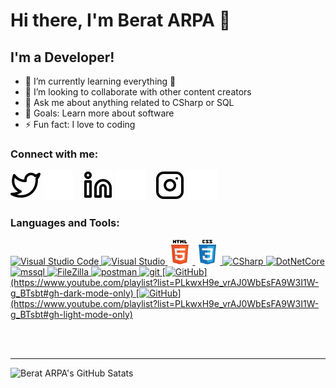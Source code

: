 # Hi there, I'm Berat ARPA 👋 

## I'm a Developer!

- 🌱 I’m currently learning everything 🤣
- 👯 I’m looking to collaborate with other content creators
- 💬 Ask me about anything related to CSharp or SQL
- 🥅 Goals: Learn more about software
- ⚡ Fun fact: I love to coding

### Connect with me:

[![twitter](./img/twitter-light.svg)](https://twitter.com/IBeratARPA#gh-light-mode-only)
[![twitter](./img/twitter-dark.svg)](https://twitter.com/IBeratARPA#gh-dark-mode-only)
&nbsp;&nbsp;
[![linkedin](./img/linkedin-light.svg)](https://www.linkedin.com/in/berat-arpa/#gh-light-mode-only)
[![linkedin](./img/linkedin-dark.svg)](https://www.linkedin.com/in/berat-arpa/#gh-dark-mode-only)
&nbsp;&nbsp;
[![instagram](./img/instagram-light.svg)](https://instagram.com/beratarpa1#gh-light-mode-only)
[![instagram](./img/instagram-dark.svg)](https://instagram.com/beratarpa1#gh-dark-mode-only)

### Languages and Tools:

 <p align="left">
    <a href="https://code.visualstudio.com/" target="_blank">
      <img
        src="https://cdn.jsdelivr.net/gh/devicons/devicon/icons/vscode/vscode-original.svg"
        alt="Visual Studio Code"
        width="40"
        height="40"
      />
    </a>
    <a href="https://visualstudio.microsoft.com/" target="_blank">
      <img
        src="https://cdn.jsdelivr.net/gh/devicons/devicon/icons/visualstudio/visualstudio-plain.svg"
        alt="Visual Studio"
        width="40"
        height="40"
      />
    </a>
    <a href="https://www.w3.org/html/" target="_blank">
      <img
        src="https://raw.githubusercontent.com/devicons/devicon/master/icons/html5/html5-original-wordmark.svg"
        alt="html5"
        width="40"
        height="40"
      />
    </a>
    <a href="https://www.w3schools.com/css/" target="_blank">
      <img
        src="https://raw.githubusercontent.com/devicons/devicon/master/icons/css3/css3-original-wordmark.svg"
        alt="css3"
        width="40"
        height="40"
      />
    </a>
    <a href="https://www.w3schools.com/cs/" target="_blank">
      <img
        src="https://cdn.jsdelivr.net/gh/devicons/devicon/icons/csharp/csharp-original.svg"
        alt="CSharp"
        width="40"
        height="40"
      />
    </a>
    <a href="https://dotnet.microsoft.com/en-us/" target="_blank">
      <img
        src="https://cdn.jsdelivr.net/gh/devicons/devicon/icons/dotnetcore/dotnetcore-original.svg"
        alt="DotNetCore"
        width="40"
        height="40"
      />
    </a>
    <a href="https://www.microsoft.com/en-us/sql-server" target="_blank">
      <img
        src="https://www.svgrepo.com/show/303229/microsoft-sql-server-logo.svg"
        alt="mssql"
        width="40"
        height="40"
      />
    </a>
    <a href="https://filezilla-project.org/" target="_blank">
      <img
        src="https://cdn.jsdelivr.net/gh/devicons/devicon/icons/filezilla/filezilla-plain.svg"
        alt="FileZilla"
        width="40"
        height="40"
      />
    </a>
    <a href="https://postman.com" target="_blank">
      <img
        src="https://www.vectorlogo.zone/logos/getpostman/getpostman-icon.svg"
        alt="postman"
        width="40"
        height="40"
      />
    </a>
    <a href="https://git-scm.com/" target="_blank">
      <img
        src="https://www.vectorlogo.zone/logos/git-scm/git-scm-icon.svg"
        alt="git"
        width="40"
        height="40"
      />
    </a>
     <a href="https://github.com/" target="_blank">
      [<img
        src="https://user-images.githubusercontent.com/3369400/139447912-e0f43f33-6d9f-45f8-be46-2df5bbc91289.png"
        alt="GitHub"
        width="40"
        height="40"
      />](https://www.youtube.com/playlist?list=PLkwxH9e_vrAJ0WbEsFA9W3I1W-g_BTsbt#gh-dark-mode-only)
      [<img
        src="https://user-images.githubusercontent.com/3369400/139448065-39a229ba-4b06-434b-bc67-616e2ed80c8f.png"
        alt="GitHub"
        width="40"
        height="40"
      />](https://www.youtube.com/playlist?list=PLkwxH9e_vrAJ0WbEsFA9W3I1W-g_BTsbt#gh-light-mode-only)
    </a>
  </p>

<br />
<br />

---

<img align="left" alt="Berat ARPA's GitHub Satats" src="https://github-readme-stats.vercel.app/api?username=BeratARPA18&show_icons=true&theme=radical" />

[website]: a
[course]: a
[twitter]: https://twitter.com/IBeratARPA
[youtube]: a
[instagram]: https://instagram.com/beratarpa1
[linkedin]: https://www.linkedin.com/in/berat-arpa
[webdevplaylist]: a
[jsplaylist]: a
[cssplaylist]: a
[reactplaylist]: a
